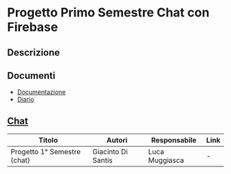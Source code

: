 # Progetto Primo Semestre Chat con Firebase

## Descrizione


## Documenti
- [Documentazione](Documenti/DocumentazioneCompleta.md)
- [Diario](Documenti/Diari)

## [Chat](Chat)




| Titolo | Autori | Responsabile | Link |
| ------ | ------ | ------------ | ---- |
| Progetto 1° Semestre (chat) | Giacinto Di Santis | Luca Muggiasca | - |
